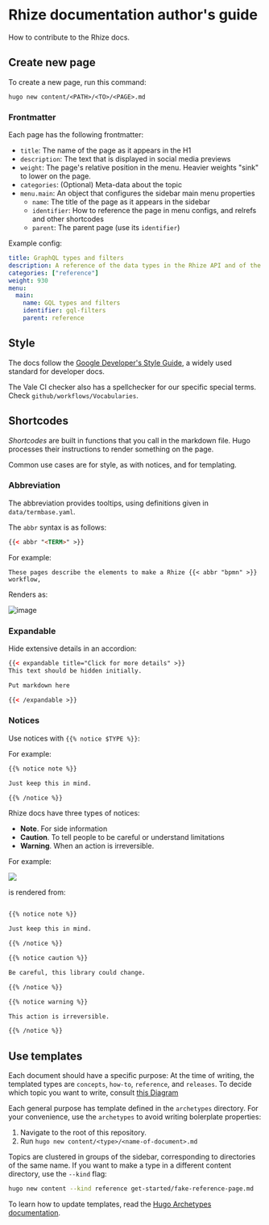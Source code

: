# Rhize documentation author's guide

How to contribute to the Rhize docs.

## Create new page

To create a new page, run this command:

```shell
hugo new content/<PATH>/<TO>/<PAGE>.md
```

### Frontmatter

Each page has the following frontmatter:

- `title`: The name of the page as it appears in the H1
- `description`: The text that is displayed in social media previews
- `weight`: The page's relative position in the menu. Heavier weights "sink" to lower on the page.
- `categories`: (Optional) Meta-data about the topic
- `menu.main`: An object that configures the sidebar main menu properties
  - `name`:  The title of the page as it appears in the sidebar
  - `identifier`: How to reference the page in menu configs, and relrefs and other shortcodes
  - `parent`: The parent page (use its `identifier`)
 


Example config:
```yaml
title: GraphQL types and filters
description: A reference of the data types in the Rhize API and of the filters available for each type.
categories: ["reference"]
weight: 930
menu:
  main:
    name: GQL types and filters
    identifier: gql-filters
    parent: reference
```


## Style

The docs follow the [Google Developer's Style Guide](https://developers.google.com/), a widely used standard for developer docs. 

The Vale CI checker also has a spellchecker for our specific special terms. Check `github/workflows/Vocabularies`.

## Shortcodes

_Shortcodes_ are built in functions that you call in the markdown file.
Hugo processes their instructions to render something on the page.

Common use cases are for style, as with notices, and for templating.

### Abbreviation

The abbreviation provides tooltips, using definitions given in `data/termbase.yaml`.

The `abbr`  syntax is as follows:

```html
{{< abbr "<TERM>" >}} 
```

For example:

```
These pages describe the elements to make a Rhize {{< abbr "bpmn" >}} workflow,
```

Renders as:

![image](https://github.com/libremfg/libremfg.github.io/assets/47385188/2394da77-821b-4379-8814-df2476f6e25c)


### Expandable

Hide extensive details in an accordion:

```html
{{< expandable title="Click for more details" >}}
This text should be hidden initially.

Put markdown here

{{< /expandable >}}

```

### Notices

Use notices with ```{{% notice $TYPE %}}```:

For example:

```html
{{% notice note %}}

Just keep this in mind.

{{% /notice %}}
```

Rhize docs have three types of notices:

- **Note**. For side information
- **Caution**. To tell people to be careful or understand limitations
- **Warning**. When an action is irreversible.

For example:


![](https://user-images.githubusercontent.com/47385188/282773723-3ac4671a-3cc1-42fe-b27c-340402704fd5.png)

is rendered from:

```html

{{% notice note %}}

Just keep this in mind.

{{% /notice %}}

{{% notice caution %}}

Be careful, this library could change.

{{% /notice %}}

{{% notice warning %}}

This action is irreversible.

{{% /notice %}}
```



## Use templates

Each document should have a specific purpose:
At the time of writing, the templated types are `concepts`, `how-to`, `reference`, and `releases`.
To decide which topic you want to write, consult [this Diagram](https://wellshapedwords.com/images/diataxis.svg "diataxis-topic picker")

Each general purpose has template defined in the `archetypes` directory.
For your convenience, use the `archetypes` to avoid writing bolerplate properties:

1. Navigate to the root of this repository.
2. Run `hugo new content/<type>/<name-of-document>.md`


Topics are clustered in groups of the sidebar, corresponding to directories of the same name.
If you want to make a type in a different content directory, use the `--kind` flag:

```sh
hugo new content --kind reference get-started/fake-reference-page.md
```

To learn how to update templates, read the [Hugo Archetypes documentation](https://gohugo.io/content-management/archetypes/). 
